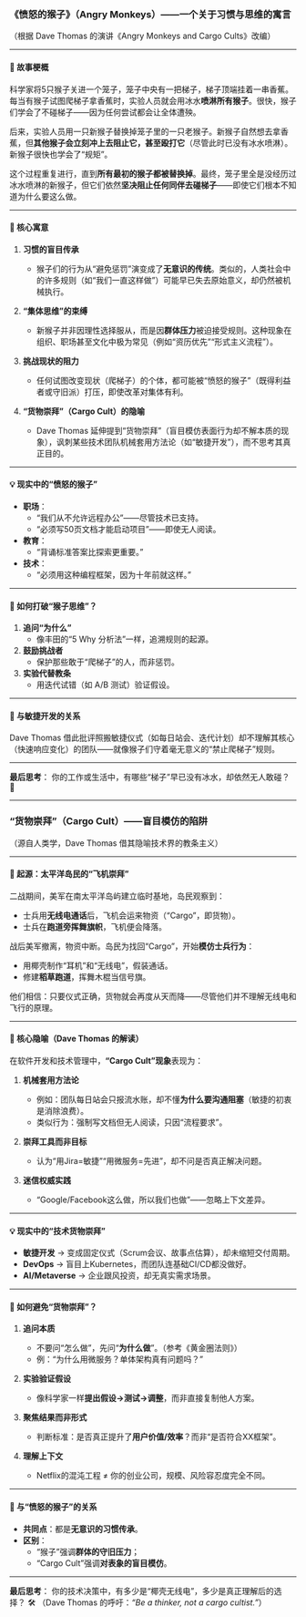 ### **《愤怒的猴子》（Angry Monkeys）——一个关于习惯与思维的寓言**
（根据 Dave Thomas 的演讲《Angry Monkeys and Cargo Cults》改编）

---

#### **📜 故事梗概**
科学家将5只猴子关进一个笼子，笼子中央有一把梯子，梯子顶端挂着一串香蕉。每当有猴子试图爬梯子拿香蕉时，实验人员就会用冰水**喷淋所有猴子**。很快，猴子们学会了不碰梯子——因为任何尝试都会让全体遭殃。

后来，实验人员用一只新猴子替换掉笼子里的一只老猴子。新猴子自然想去拿香蕉，但**其他猴子会立刻冲上去阻止它，甚至殴打它**（尽管此时已没有冰水喷淋）。新猴子很快也学会了“规矩”。

这个过程重复进行，直到**所有最初的猴子都被替换掉**。最终，笼子里全是没经历过冰水喷淋的新猴子，但它们依然**坚决阻止任何同伴去碰梯子**——即使它们根本不知道为什么要这么做。

---

#### **🎯 核心寓意**
1. **习惯的盲目传承**
   - 猴子们的行为从“避免惩罚”演变成了**无意识的传统**。类似的，人类社会中的许多规则（如“我们一直这样做”）可能早已失去原始意义，却仍然被机械执行。

2. **“集体思维”的束缚**
   - 新猴子并非因理性选择服从，而是因**群体压力**被迫接受规则。这种现象在组织、职场甚至文化中极为常见（例如“资历优先”“形式主义流程”）。

3. **挑战现状的阻力**
   - 任何试图改变现状（爬梯子）的个体，都可能被“愤怒的猴子”（既得利益者或守旧派）打压，即使改革对集体有利。

4. **“货物崇拜”（Cargo Cult）的隐喻**
   - Dave Thomas 延伸提到“货物崇拜”（盲目模仿表面行为却不解本质的现象），讽刺某些技术团队机械套用方法论（如“敏捷开发”），而不思考其真正目的。

---

#### **💡 现实中的“愤怒的猴子”**
- **职场**：
  - “我们从不允许远程办公”——尽管技术已支持。
  - “必须写50页文档才能启动项目”——即使无人阅读。
- **教育**：
  - “背诵标准答案比探索更重要。”
- **技术**：
  - “必须用这种编程框架，因为十年前就这样。”

---

#### **🚀 如何打破“猴子思维”？**
1. **追问“为什么”**
   - 像丰田的“5 Why 分析法”一样，追溯规则的起源。
2. **鼓励挑战者**
   - 保护那些敢于“爬梯子”的人，而非惩罚。
3. **实验代替教条**
   - 用迭代试错（如 A/B 测试）验证假设。

---

#### **🔗 与敏捷开发的关系**
Dave Thomas 借此批评照搬敏捷仪式（如每日站会、迭代计划）却不理解其核心（快速响应变化）的团队——就像猴子们守着毫无意义的“禁止爬梯子”规则。

---

**最后思考**：
你的工作或生活中，有哪些“梯子”早已没有冰水，却依然无人敢碰？ 🌟


---

### **“货物崇拜”（Cargo Cult）——盲目模仿的陷阱**
（源自人类学，Dave Thomas 借其隐喻技术界的教条主义）

---

#### **📜 起源：太平洋岛民的“飞机崇拜”**
二战期间，美军在南太平洋岛屿建立临时基地，岛民观察到：
- 士兵用**无线电通话**后，飞机会运来物资（“Cargo”，即货物）。
- 士兵在**跑道旁挥舞旗帜**，飞机便会降落。

战后美军撤离，物资中断。岛民为找回“Cargo”，开始**模仿士兵行为**：
- 用椰壳制作“耳机”和“无线电”，假装通话。
- 修建**稻草跑道**，挥舞木棍当信号旗。

他们相信：只要仪式正确，货物就会再度从天而降——尽管他们并不理解无线电和飞行的原理。

---

#### **🎯 核心隐喻（Dave Thomas 的解读）**
在软件开发和技术管理中，**“Cargo Cult”现象**表现为：
1. **机械套用方法论**
   - 例如：团队每日站会只报流水账，却不懂**为什么要沟通阻塞**（敏捷的初衷是消除浪费）。
   - 类似行为：强制写文档但无人阅读，只因“流程要求”。

2. **崇拜工具而非目标**
   - 认为“用Jira=敏捷”“用微服务=先进”，却不问是否真正解决问题。

3. **迷信权威实践**
   - “Google/Facebook这么做，所以我们也做”——忽略上下文差异。

---

#### **💡 现实中的“技术货物崇拜”**
- **敏捷开发** → 变成固定仪式（Scrum会议、故事点估算），却未缩短交付周期。
- **DevOps** → 盲目上Kubernetes，而团队连基础CI/CD都没做好。
- **AI/Metaverse** → 企业跟风投资，却无真实需求场景。

---

#### **🚀 如何避免“货物崇拜”？**
1. **追问本质**
   - 不要问“怎么做”，先问“**为什么做**”。（参考《黄金圈法则》）
   - 例：“为什么用微服务？单体架构真有问题吗？”

2. **实验验证假设**
   - 像科学家一样**提出假设→测试→调整**，而非直接复制他人方案。

3. **聚焦结果而非形式**
   - 判断标准：是否真正提升了**用户价值/效率**？而非“是否符合XX框架”。

4. **理解上下文**
   - Netflix的混沌工程 ≠ 你的创业公司，规模、风险容忍度完全不同。

---

#### **🔗 与“愤怒的猴子”的关系**
- **共同点**：都是**无意识的习惯传承**。
- **区别**：
  - “猴子”强调**群体的守旧压力**；
  - “Cargo Cult”强调**对表象的盲目模仿**。

---

**最后思考**：
你的技术决策中，有多少是“椰壳无线电”，多少是真正理解后的选择？ 🛠️
（Dave Thomas 的呼吁：*“Be a thinker, not a cargo cultist.”*）